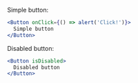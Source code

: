 Simple button:

```jsx
<Button onClick={() => alert('Click!')}>
  Simple button
</Button>
```

Disabled button:

```jsx
<Button isDisabled>
  Disabled button
</Button>
```
